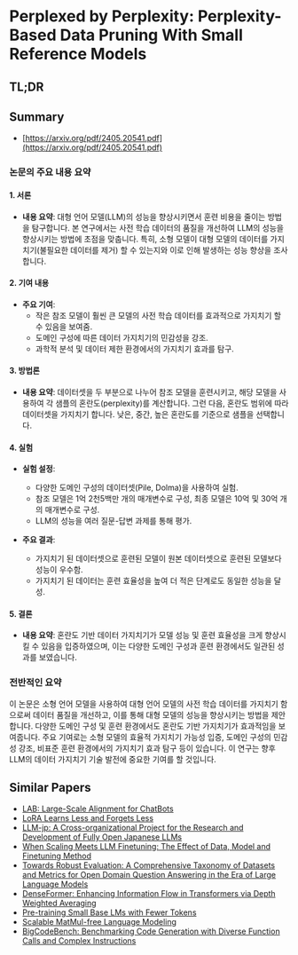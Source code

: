 # Perplexed by Perplexity: Perplexity-Based Data Pruning With Small Reference Models
## TL;DR
## Summary
- [https://arxiv.org/pdf/2405.20541.pdf](https://arxiv.org/pdf/2405.20541.pdf)

### 논문의 주요 내용 요약

#### 1. 서론
- **내용 요약**:
  대형 언어 모델(LLM)의 성능을 향상시키면서 훈련 비용을 줄이는 방법을 탐구합니다. 본 연구에서는 사전 학습 데이터의 품질을 개선하여 LLM의 성능을 향상시키는 방법에 초점을 맞춥니다. 특히, 소형 모델이 대형 모델의 데이터를 가지치기(불필요한 데이터를 제거) 할 수 있는지와 이로 인해 발생하는 성능 향상을 조사합니다. 

#### 2. 기여 내용
- **주요 기여**:
  - 작은 참조 모델이 훨씬 큰 모델의 사전 학습 데이터를 효과적으로 가지치기 할 수 있음을 보여줌.
  - 도메인 구성에 따른 데이터 가지치기의 민감성을 강조.
  - 과학적 분석 및 데이터 제한 환경에서의 가지치기 효과를 탐구.

#### 3. 방법론
- **내용 요약**:
  데이터셋을 두 부분으로 나누어 참조 모델을 훈련시키고, 해당 모델을 사용하여 각 샘플의 혼란도(perplexity)를 계산합니다. 그런 다음, 혼란도 범위에 따라 데이터셋을 가지치기 합니다. 낮은, 중간, 높은 혼란도를 기준으로 샘플을 선택합니다.

#### 4. 실험
- **실험 설정**:
  - 다양한 도메인 구성의 데이터셋(Pile, Dolma)을 사용하여 실험.
  - 참조 모델은 1억 2천5백만 개의 매개변수로 구성, 최종 모델은 10억 및 30억 개의 매개변수로 구성.
  - LLM의 성능을 여러 질문-답변 과제를 통해 평가.
  
- **주요 결과**:
  - 가지치기 된 데이터셋으로 훈련된 모델이 원본 데이터셋으로 훈련된 모델보다 성능이 우수함.
  - 가지치기 된 데이터는 훈련 효율성을 높여 더 적은 단계로도 동일한 성능을 달성.

#### 5. 결론
- **내용 요약**:
  혼란도 기반 데이터 가지치기가 모델 성능 및 훈련 효율성을 크게 향상시킬 수 있음을 입증하였으며, 이는 다양한 도메인 구성과 훈련 환경에서도 일관된 성과를 보였습니다.

### 전반적인 요약

이 논문은 소형 언어 모델을 사용하여 대형 언어 모델의 사전 학습 데이터를 가지치기 함으로써 데이터 품질을 개선하고, 이를 통해 대형 모델의 성능을 향상시키는 방법을 제안합니다. 다양한 도메인 구성 및 훈련 환경에서도 혼란도 기반 가지치기가 효과적임을 보여줍니다. 주요 기여로는 소형 모델의 효율적 가지치기 가능성 입증, 도메인 구성의 민감성 강조, 비표준 훈련 환경에서의 가지치기 효과 탐구 등이 있습니다. 이 연구는 향후 LLM의 데이터 가지치기 기술 발전에 중요한 기여를 할 것입니다.

## Similar Papers
- [LAB: Large-Scale Alignment for ChatBots](2403.01081.md)
- [LoRA Learns Less and Forgets Less](2405.09673.md)
- [LLM-jp: A Cross-organizational Project for the Research and Development of Fully Open Japanese LLMs](2407.03963.md)
- [When Scaling Meets LLM Finetuning: The Effect of Data, Model and Finetuning Method](2402.17193.md)
- [Towards Robust Evaluation: A Comprehensive Taxonomy of Datasets and Metrics for Open Domain Question Answering in the Era of Large Language Models](2406.13232.md)
- [DenseFormer: Enhancing Information Flow in Transformers via Depth Weighted Averaging](2402.02622.md)
- [Pre-training Small Base LMs with Fewer Tokens](2404.08634.md)
- [Scalable MatMul-free Language Modeling](2406.02528.md)
- [BigCodeBench: Benchmarking Code Generation with Diverse Function Calls and Complex Instructions](2406.15877.md)
